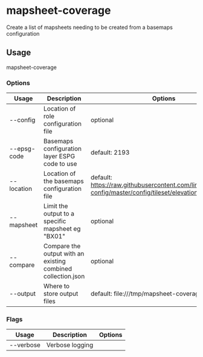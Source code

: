# mapsheet-coverage

Create a list of mapsheets needing to be created from a basemaps configuration

## Usage

mapsheet-coverage <options>

### Options

| Usage                | Description                                                  | Options                                                                                              |
| -------------------- | ------------------------------------------------------------ | ---------------------------------------------------------------------------------------------------- |
| --config <str>       | Location of role configuration file                          | optional                                                                                             |
| --epsg-code <number> | Basemaps configuration layer ESPG code to use                | default: 2193                                                                                        |
| --location <value>   | Location of the basemaps configuration file                  | default: https://raw.githubusercontent.com/linz/basemaps-config/master/config/tileset/elevation.json |
| --mapsheet <str>     | Limit the output to a specific mapsheet eg "BX01"            | optional                                                                                             |
| --compare <value>    | Compare the output with an existing combined collection.json | optional                                                                                             |
| --output <value>     | Where to store output files                                  | default: file:///tmp/mapsheet-coverage/                                                              |

### Flags

| Usage     | Description     | Options |
| --------- | --------------- | ------- |
| --verbose | Verbose logging |         |

<!-- This file has been autogenerated by src/readme/readme.generate.ts -->
